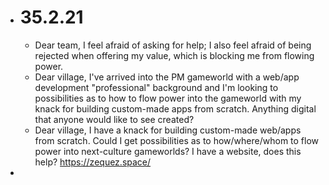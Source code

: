 - # 35.2.21
	- Dear team, I feel afraid of asking for help; I also feel afraid of being rejected when offering my value, which is blocking me from flowing power.
	- Dear village, I've arrived into the PM gameworld with a web/app development "professional" background and I'm looking to possibilities as to how to flow power into the gameworld with my knack for building custom-made apps from scratch. Anything digital that anyone would like to see created?
	- Dear village, I have a knack for building custom-made web/apps from scratch. Could I get possibilities as to how/where/whom to flow power into next-culture gameworlds? I have a website, does this help? https://zequez.space/
-